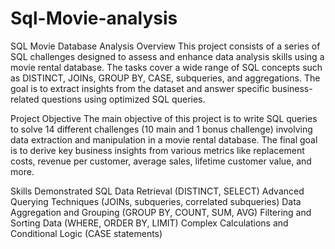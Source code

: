 # Sql-Movie-analysis

SQL Movie Database Analysis
Overview
This project consists of a series of SQL challenges designed to assess and enhance data analysis skills using a movie rental database. The tasks cover a wide range of SQL concepts such as DISTINCT, JOINs, GROUP BY, CASE, subqueries, and aggregations. The goal is to extract insights from the dataset and answer specific business-related questions using optimized SQL queries.

Project Objective
The main objective of this project is to write SQL queries to solve 14 different challenges (10 main and 1 bonus challenge) involving data extraction and manipulation in a movie rental database. The final goal is to derive key business insights from various metrics like replacement costs, revenue per customer, average sales, lifetime customer value, and more.

Skills Demonstrated
SQL Data Retrieval (DISTINCT, SELECT)
Advanced Querying Techniques (JOINs, subqueries, correlated subqueries)
Data Aggregation and Grouping (GROUP BY, COUNT, SUM, AVG)
Filtering and Sorting Data (WHERE, ORDER BY, LIMIT)
Complex Calculations and Conditional Logic (CASE statements)
